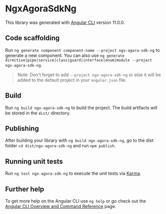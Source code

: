 # NgxAgoraSdkNg

This library was generated with [Angular CLI](https://github.com/angular/angular-cli) version 11.0.0.

## Code scaffolding

Run `ng generate component component-name --project ngx-agora-sdk-ng` to generate a new component. You can also use `ng generate directive|pipe|service|class|guard|interface|enum|module --project ngx-agora-sdk-ng`.
> Note: Don't forget to add `--project ngx-agora-sdk-ng` or else it will be added to the default project in your `angular.json` file. 

## Build

Run `ng build ngx-agora-sdk-ng` to build the project. The build artifacts will be stored in the `dist/` directory.

## Publishing

After building your library with `ng build ngx-agora-sdk-ng`, go to the dist folder `cd dist/ngx-agora-sdk-ng` and run `npm publish`.

## Running unit tests

Run `ng test ngx-agora-sdk-ng` to execute the unit tests via [Karma](https://karma-runner.github.io).

## Further help

To get more help on the Angular CLI use `ng help` or go check out the [Angular CLI Overview and Command Reference](https://angular.io/cli) page.

